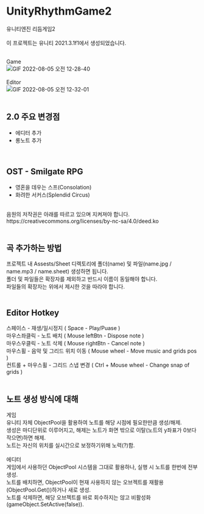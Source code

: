 # UnityRhythmGame2
유니티엔진 리듬게임2</br>
</br>
이 프로젝트는 유니티 2021.3.1f1에서 생성되었습니다.</br>
</br>

Game</br>
![GIF 2022-08-05 오전 12-28-40](https://user-images.githubusercontent.com/57874136/182889438-4359bff0-f735-4736-8f56-fc495e2ecae2.gif)
</br>
</br>
Editor</br>
![GIF 2022-08-05 오전 12-32-01](https://user-images.githubusercontent.com/57874136/182889528-422b9e21-5191-495f-998b-537cfbb44dbf.gif)
</br>
</br>

## 2.0 주요 변경점
* 에디터 추가</br>
* 롱노트 추가</br>
</br>

## OST - Smilgate RPG
* 영혼을 데우는 스프(Consolation)</br>
* 화려한 서커스(Splendid Circus)</br>
</br>
음원의 저작권은 아래를 따르고 있으며 지켜져야 합니다.</br>
https://creativecommons.org/licenses/by-nc-sa/4.0/deed.ko
</br></br>

## 곡 추가하는 방법
프로젝트 내 Assests/Sheet 디렉토리에 폴더(name) 및 파일(name.jpg / name.mp3 / name.sheet) 생성하면 됩니다.</br>
폴더 및 파일들은 확장자를 제외하고 반드시 이름이 동일해야 합니다.</br>
파일들의 확장자는 위에서 제시한 것을 따라야 합니다.</br>
</br>
## Editor Hotkey
스페이스 - 재생/일시정지 ( Space - Play/Puase )<br/>
마우스좌클릭 - 노트 배치 ( Mouse leftBtn - Dispose note )<br/>
마우스우클릭 - 노트 삭제 ( Mouse rightBtn - Cancel note )<br/>
마우스휠 - 음악 및 그리드 위치 이동 ( Mouse wheel - Move music and grids pos )<br/>
컨트롤 + 마우스휠 - 그리드 스냅 변경 ( Ctrl + Mouse wheel - Change snap of grids )<br/>
</br>

## 노트 생성 방식에 대해
게임</br>
유니티 자체 ObjectPool을 활용하여 노트를 해당 시점에 필요한만큼 생성/해제.</br>
생성은 마디단위로 이루어지고, 해제는 노트가 화면 밖으로 이탈(노트의 y좌표가 0보다 작으면)하면 해제.</br>
노트는 자신의 위치를 실시간으로 보정하기위해 노력(?)함.</br>
</br>
에디터</br>
게임에서 사용하던 ObjectPool 시스템을 그대로 활용하나, 실행 시 노트를 한번에 전부 생성.</br>
노트를 배치하면, ObjectPool이 현재 사용하지 않는 오브젝트를 재활용(ObjectPool.Get())하거나 새로 생성.</br>
노트를 삭제하면, 해당 오브젝트를 바로 회수하지는 않고 비활성화(gameObject.SetActive(false)).</br>
</br>
